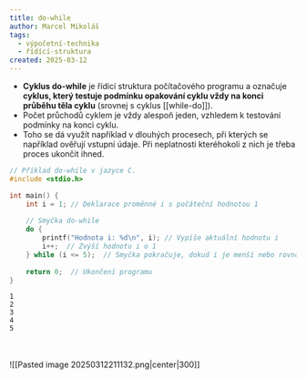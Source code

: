 ```yaml
---
title: do-while
author: Marcel Mikoláš
tags:
  - výpočetní-technika
  - řídící-struktura
created: 2025-03-12
---
```

* **Cyklus do-while** je řídicí struktura počítačového programu a označuje **cyklus, který testuje podmínku opakování cyklu vždy na konci průběhu těla cyklu** (srovnej s cyklus [[while-do]]). 
* Počet průchodů cyklem je vždy alespoň jeden, vzhledem k testování podmínky na konci cyklu.
* Toho se dá využít například v dlouhých procesech, při kterých se například ověřují vstupní údaje. Při neplatnosti kteréhokoli z nich je třeba proces ukončit ihned.

```c
// Příklad do-while v jazyce C.
#include <stdio.h>

int main() {
    int i = 1; // Deklarace proměnné i s počáteční hodnotou 1
    
    // Smyčka do-while
    do {
        printf("Hodnota i: %d\n", i); // Vypíše aktuální hodnotu i
        i++;  // Zvýší hodnotu i o 1
    } while (i <= 5);  // Smyčka pokračuje, dokud i je menší nebo rovno 5
    
    return 0;  // Ukončení programu
}
```

```
1
2
3
4
5
```
<br><br>
![[Pasted image 20250312211132.png|center|300]]
